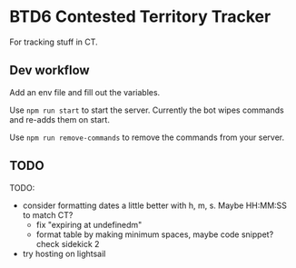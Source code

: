 # BTD6 Contested Territory Tracker

For tracking stuff in CT.

## Dev workflow

Add an env file and fill out the variables.

Use `npm run start` to start the server. Currently the bot wipes commands and re-adds them on start.

Use `npm run remove-commands` to remove the commands from your server.

## TODO

TODO:
- consider formatting dates a little better with h, m, s. Maybe HH:MM:SS to match CT?
  - fix "expiring at undefinedm"
  - format table by making minimum spaces, maybe code snippet? check sidekick 2
- try hosting on lightsail
